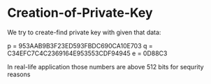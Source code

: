 # Creation-of-Private-Key
We try to create-find private key with given that data:

p = 953AAB9B3F23ED593FBDC690CA10E703 
q = C34EFC7C4C2369164E953553CDF94945
e = 0D88C3

In real-life application those numbers are above 512 bits for sequrity reasons
